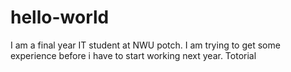 # hello-world
I am a final year IT student at NWU potch. I am trying to get some experience before i have to start working next year.
Totorial
